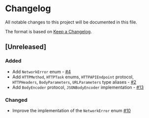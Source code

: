 # Changelog

All notable changes to this project will be documented in this file.

The format is based on [Keep a Changelog](https://keepachangelog.com/en/1.1.0/).

## [Unreleased]

### Added 

- Add `NetworkError` enum - [#4](https://github.com/ios-course/simple-network-service/pull/4)
- Add `HTTPMethod`, `HTTPTask` enums, `HTTPAPIEndpoint` protocol, `HTTPHeaders`, `BodyParameters`, `URLParameters` type aliases - [#2](https://github.com/ios-course/simple-network-service/pull/2)
- Add `BodyEncoder` protocol, `JSONBodyEncoder` implementation - [#13](https://github.com/ios-course/simple-network-service/pull/13)

### Changed

- Improve the implementation of the `NetworkError` enum [#10](https://github.com/ios-course/simple-network-service/pull/10)

